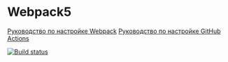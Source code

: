 # Webpack5

[Руководство по настройке Webpack](https://webpack.js.org/guides/)
[Руководство по настройке GitHub Actions](https://docs.github.com/en/actions/quickstart)

[![Build status](https://ci.appveyor.com/api/projects/status/mct9jtblah4u1p54?svg=true)](https://ci.appveyor.com/project/lunalexandra/forms)
